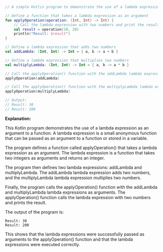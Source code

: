 ```kotlin
// A simple Kotlin program to demonstrate the use of a lambda expression as an argument to a function

// Define a function that takes a lambda expression as an argument
fun applyOperation(operation: (Int, Int) -> Int) {
    // Call the lambda expression with two numbers and print the result
    val result = operation(10, 20)
    println("Result: $result")
}

// Define a lambda expression that adds two numbers
val addLambda: (Int, Int) -> Int = { a, b -> a + b }

// Define a lambda expression that multiplies two numbers
val multiplyLambda: (Int, Int) -> Int = { a, b -> a * b }

// Call the applyOperation() function with the addLambda lambda expression
applyOperation(addLambda)

// Call the applyOperation() function with the multiplyLambda lambda expression
applyOperation(multiplyLambda)

// Output:
// Result: 30
// Result: 200
```

**Explanation:**

This Kotlin program demonstrates the use of a lambda expression as an argument to a function. A lambda expression is a small anonymous function that can be passed as an argument to a function or stored in a variable.

The program defines a function called applyOperation() that takes a lambda expression as an argument. The lambda expression is a function that takes two integers as arguments and returns an integer.

The program then defines two lambda expressions: addLambda and multiplyLambda. The addLambda lambda expression adds two numbers, and the multiplyLambda lambda expression multiplies two numbers.

Finally, the program calls the applyOperation() function with the addLambda and multiplyLambda lambda expressions as arguments. The applyOperation() function calls the lambda expression with two numbers and prints the result.

The output of the program is:

```
Result: 30
Result: 200
```

This shows that the lambda expressions were successfully passed as arguments to the applyOperation() function and that the lambda expressions were executed correctly.